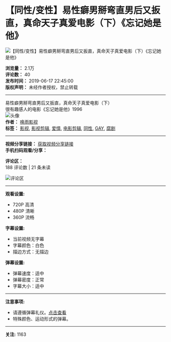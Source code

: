 # 【同性/变性】易性癖男掰弯直男后又扳直，真命天子真爱电影（下）《忘记她是他》

![【同性/变性】易性癖男掰弯直男后又扳直，真命天子真爱电影（下）《忘记她是他》](//i2.hdslb.com/bfs/archive/95675047bf64ac2d7f3c6142467a2e9dbe68ebf9.png@518w_290h_1c_!web-video-share-cover.webp)

**浏览量：** 2.1万  
**评论数：** 40  
**发布时间：** 2019-06-17 22:45:00  
**版权声明：** 未经作者授权，禁止转载  

---

易性癖男掰弯直男后又扳直，真命天子真爱电影（下）  
很有趣感人的电影《忘记她是他》1996  
![头像](//i2.hdslb.com/bfs/face/d186b004d2d94a661403490fb2a76d375a7ee7d1.jpg@96w.webp)  
**作者：** [唤雨影视](//space.bilibili.com/314794097)  
**标签：** [影视](//www.bilibili.com/v/cinephile), [影视剪辑](//www.bilibili.com/v/cinephile/montage), [爱情](//search.bilibili.com/all?keyword=%E7%88%B1%E6%83%85&from_source=video_tag), [电影剪辑](//search.bilibili.com/all?keyword=%E7%94%B5%E5%BD%B1%E5%89%AA%E8%BE%91&from_source=video_tag), [同性](//search.bilibili.com/all?keyword=%E5%90%8C%E6%80%A7&from_source=video_tag), [GAY](//search.bilibili.com/all?keyword=GAY&from_source=video_tag), [腐剧](//search.bilibili.com/all?keyword=%E8%85%90%E5%89%A7&from_source=video_tag)  

--- 

**视频分享链接：** [获取视频分享链接](#)  
**手机扫码观看/分享：**  

**评论区：**  
188 评论数 | 21 条未读  

![评论区](//i0.hdslb.com/bfs/garb/item/33e2e72d9a0c855f036b4cb55448f44af67a0635.png@.webp)

---

**观看设置:**  
- 720P 高清
- 480P 清晰
- 360P 流畅

**字幕设置:**  
- 当前视频无字幕  
- 字幕颜色：白色  
- 描边方式：无描边  

**弹幕设置:**  
- 弹幕速度：适中  
- 弹幕密度：正常  
- 字幕大小：适中  

---

**注意事项:**  
- 请遵循弹幕礼仪。[点击查看](//www.bilibili.com/blackboard/help.html#弹幕相关?id=3ebbac9998474850bfdf42b231477371)  
- 特殊颜色、运动形式的弹幕。  

---  

**关注:** 1163 
<!-- tcd_original_link https://www.bilibili.com/video/av55947742 -->

